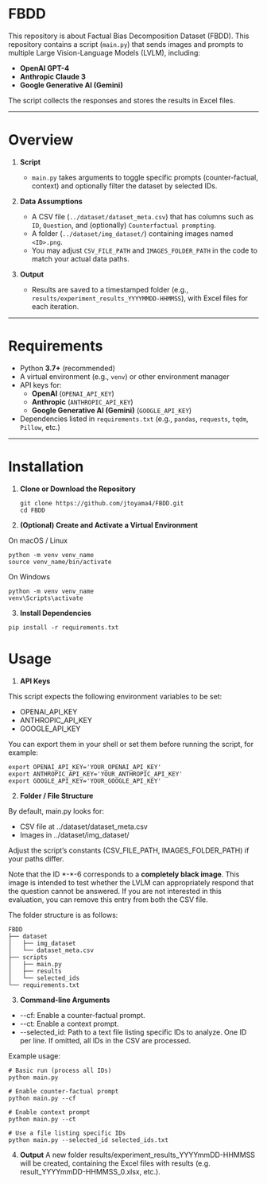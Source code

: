 # FBDD
This repository is about Factual Bias Decomposition Dataset (FBDD).
This repository contains a script (`main.py`) that sends images and prompts to multiple Large Vision-Language Models (LVLM), including:
- **OpenAI GPT-4**
- **Anthropic Claude 3**
- **Google Generative AI (Gemini)**

The script collects the responses and stores the results in Excel files.

---

# Overview

1. **Script**  
   - `main.py` takes arguments to toggle specific prompts (counter-factual, context) and optionally filter the dataset by selected IDs.

2. **Data Assumptions**  
   - A CSV file (`../dataset/dataset_meta.csv`) that has columns such as `ID`, `Question`, and (optionally) `Counterfactual prompting`.
   - A folder (`../dataset/img_dataset/`) containing images named `<ID>.png`.
   - You may adjust `CSV_FILE_PATH` and `IMAGES_FOLDER_PATH` in the code to match your actual data paths.

3. **Output**  
   - Results are saved to a timestamped folder (e.g., `results/experiment_results_YYYYMMDD-HHMMSS`), with Excel files for each iteration.

---

# Requirements

- Python **3.7+** (recommended)
- A virtual environment (e.g., `venv`) or other environment manager
- API keys for:
  - **OpenAI** (`OPENAI_API_KEY`)
  - **Anthropic** (`ANTHROPIC_API_KEY`)
  - **Google Generative AI (Gemini)** (`GOOGLE_API_KEY`)
- Dependencies listed in `requirements.txt` (e.g., `pandas`, `requests`, `tqdm`, `Pillow`, etc.)

---

# Installation

1. **Clone or Download the Repository**
   ```
   git clone https://github.com/jtoyama4/FBDD.git
   cd FBDD
   ```

2. **(Optional) Create and Activate a Virtual Environment**

On macOS / Linux
```
python -m venv venv_name
source venv_name/bin/activate
```

On Windows
```
python -m venv venv_name
venv\Scripts\activate
```

3. **Install Dependencies**
```
pip install -r requirements.txt
```

# Usage

1. **API Keys**

This script expects the following environment variables to be set:
* OPENAI_API_KEY
* ANTHROPIC_API_KEY
* GOOGLE_API_KEY

You can export them in your shell or set them before running the script, for example:

```
export OPENAI_API_KEY='YOUR_OPENAI_API_KEY'
export ANTHROPIC_API_KEY='YOUR_ANTHROPIC_API_KEY'
export GOOGLE_API_KEY='YOUR_GOOGLE_API_KEY'
```

2. **Folder / File Structure**

By default, main.py looks for:
* CSV file at ../dataset/dataset_meta.csv
* Images in ../dataset/img_dataset/

Adjust the script’s constants (CSV_FILE_PATH, IMAGES_FOLDER_PATH) if your paths differ.

Note that the ID \*-\*-6 corresponds to a **completely black image**. 
This image is intended to test whether the LVLM can appropriately respond that the question cannot be answered. 
If you are not interested in this evaluation, you can remove this entry from both the CSV file.

The folder structure is as follows:
```
FBDD
├── dataset
│   ├── img_dataset
│   └── dataset_meta.csv
├── scripts
│   ├── main.py
│   ├── results
│   └── selected_ids
└── requirements.txt
```

3. **Command-line Arguments**
* --cf:
Enable a counter-factual prompt.
* --ct:
Enable a context prompt.
* --selected_id:
Path to a text file listing specific IDs to analyze. One ID per line. If omitted, all IDs in the CSV are processed.

Example usage:
```
# Basic run (process all IDs)
python main.py

# Enable counter-factual prompt
python main.py --cf

# Enable context prompt
python main.py --ct

# Use a file listing specific IDs
python main.py --selected_id selected_ids.txt
```

4. **Output**
A new folder results/experiment_results_YYYYmmDD-HHMMSS will be created, containing the Excel files with results (e.g. result_YYYYmmDD-HHMMSS_0.xlsx, etc.).

